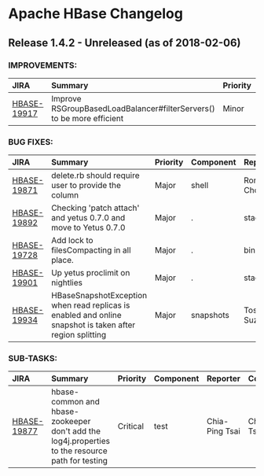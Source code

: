 
<!---
# Licensed to the Apache Software Foundation (ASF) under one
# or more contributor license agreements.  See the NOTICE file
# distributed with this work for additional information
# regarding copyright ownership.  The ASF licenses this file
# to you under the Apache License, Version 2.0 (the
# "License"); you may not use this file except in compliance
# with the License.  You may obtain a copy of the License at
#
#     http://www.apache.org/licenses/LICENSE-2.0
#
# Unless required by applicable law or agreed to in writing, software
# distributed under the License is distributed on an "AS IS" BASIS,
# WITHOUT WARRANTIES OR CONDITIONS OF ANY KIND, either express or implied.
# See the License for the specific language governing permissions and
# limitations under the License.
-->
# Apache HBase Changelog

## Release 1.4.2 - Unreleased (as of 2018-02-06)



### IMPROVEMENTS:

| JIRA | Summary | Priority | Component | Reporter | Contributor |
|:---- |:---- | :--- |:---- |:---- |:---- |
| [HBASE-19917](https://issues.apache.org/jira/browse/HBASE-19917) | Improve RSGroupBasedLoadBalancer#filterServers() to be more efficient |  Minor | rsgroup | Xiang Li | Xiang Li |


### BUG FIXES:

| JIRA | Summary | Priority | Component | Reporter | Contributor |
|:---- |:---- | :--- |:---- |:---- |:---- |
| [HBASE-19871](https://issues.apache.org/jira/browse/HBASE-19871) | delete.rb should require user to provide the column |  Major | shell | Romil Choksi | Chia-Ping Tsai |
| [HBASE-19892](https://issues.apache.org/jira/browse/HBASE-19892) | Checking 'patch attach' and yetus 0.7.0 and move to Yetus 0.7.0 |  Major | . | stack | stack |
| [HBASE-19728](https://issues.apache.org/jira/browse/HBASE-19728) | Add lock to filesCompacting in all place. |  Major | . | binlijin | binlijin |
| [HBASE-19901](https://issues.apache.org/jira/browse/HBASE-19901) | Up yetus proclimit on nightlies |  Major | . | stack | stack |
| [HBASE-19934](https://issues.apache.org/jira/browse/HBASE-19934) | HBaseSnapshotException when read replicas is enabled and online snapshot is taken after region splitting |  Major | snapshots | Toshihiro Suzuki | Toshihiro Suzuki |


### SUB-TASKS:

| JIRA | Summary | Priority | Component | Reporter | Contributor |
|:---- |:---- | :--- |:---- |:---- |:---- |
| [HBASE-19877](https://issues.apache.org/jira/browse/HBASE-19877) | hbase-common and hbase-zookeeper don't add the log4j.properties to the resource path for testing |  Critical | test | Chia-Ping Tsai | Chia-Ping Tsai |


